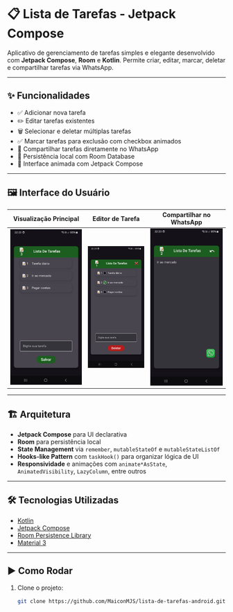# 📋 Lista de Tarefas - Jetpack Compose

Aplicativo de gerenciamento de tarefas simples e elegante desenvolvido com **Jetpack Compose**, **Room** e **Kotlin**. Permite criar, editar, marcar, deletar e compartilhar tarefas via WhatsApp.

---

## ✨ Funcionalidades

- ✅ Adicionar nova tarefa
- ✏️ Editar tarefas existentes
- 🗑️ Selecionar e deletar múltiplas tarefas
- ✅ Marcar tarefas para exclusão com checkbox animados
- 📲 Compartilhar tarefas diretamente no WhatsApp
- 💾 Persistência local com Room Database
- 🎨 Interface animada com Jetpack Compose

---

## 🖼️ Interface do Usuário

| Visualização Principal         | Editor de Tarefa               | Compartilhar no WhatsApp         |
| ------------------------------ | ------------------------------ | -------------------------------- |
| ![home](./images/HomeView.jpg) | ![edit](./images/CheckBox.jpg) | ![whatsapp](./images/Edição.jpg) |

---

## 🏗️ Arquitetura

- **Jetpack Compose** para UI declarativa
- **Room** para persistência local
- **State Management** via `remember`, `mutableStateOf` e `mutableStateListOf`
- **Hooks-like Pattern** com `taskHook()` para organizar lógica de UI
- **Responsividade** e animações com `animate*AsState`, `AnimatedVisibility`, `LazyColumn`, entre outros

---

## 🛠️ Tecnologias Utilizadas

- [Kotlin](https://kotlinlang.org/)
- [Jetpack Compose](https://developer.android.com/jetpack/compose)
- [Room Persistence Library](https://developer.android.com/jetpack/androidx/releases/room)
- [Material 3](https://developer.android.com/jetpack/androidx/releases/compose-material3)

---

## ▶️ Como Rodar

1. Clone o projeto:
   ```bash
   git clone https://github.com/MaiconMJS/lista-de-tarefas-android.git
   ```

